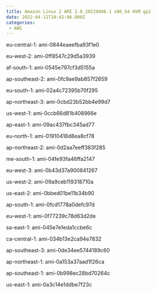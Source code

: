 ```yaml
---
title: Amazon Linux 2 AMI 2.0.20220406.1 x86_64 HVM gp2
date: 2022-04-11T18:42:06.000Z
categories:
 - AWS
---
```


eu-central-1: ami-0844eaeefba93f1e0

eu-west-2: ami-0ff8547c29d5a3939

af-south-1: ami-0545e797cf3d5155a

ap-southeast-2: ami-0fc9ae9ab857f2659

eu-south-1: ami-02a4c72395b70f295

ap-northeast-3: ami-0cbd23b52bb4e99d7

us-west-1: ami-0ccb66d81b408966e

ap-east-1: ami-09ac437fbc345ad77

eu-north-1: ami-01910418d8ea8cf78

ap-northeast-2: ami-0d2aa7eeff383f285

me-south-1: ami-04fe93fa46ffa2147

eu-west-3: ami-0b43d37a900841267

us-west-2: ami-09a9ceb119318710a

us-east-2: ami-0bbed01be11b34b90

ap-south-1: ami-0fcd1778a0defc97d

eu-west-1: ami-0f77239c78d63d2de

sa-east-1: ami-045e7e1eda1ccbe6c

ca-central-1: ami-034b13e2ca94e7832

ap-southeast-3: ami-0de34ee5744189c60

ap-northeast-1: ami-0a153a37aad1f26ca

ap-southeast-1: ami-0b998ec28bd70264c

us-east-1: ami-0a3c14e1ddbe7f23c

